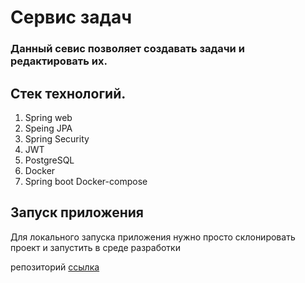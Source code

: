 <h1>Сервис задач </h1>
<h3>Данный севис позволяет создавать задачи и редактировать их.</h3>
<h2>Стек технологий.</h2>

1. Spring web
2. Speing JPA
3. Spring Security
4. JWT 
5. PostgreSQL
6. Docker
7. Spring boot Docker-compose

<h2>Запуск приложения</h2>

Для локального запуска приложения нужно просто склонировать
проект и запустить в среде разработки

репозиторий
<a href= https://github.com/roma17111/Task-Management-System>ссылка</a>
